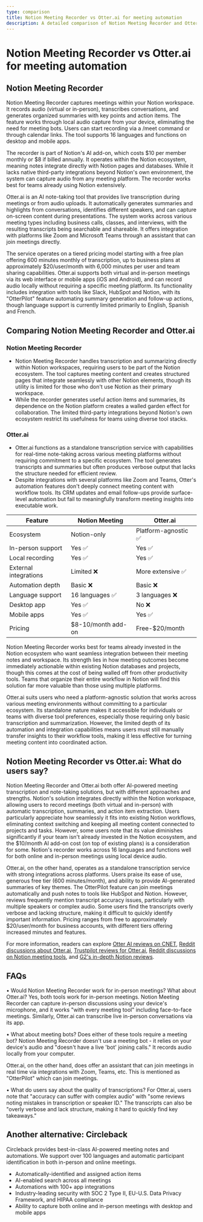 ```yaml
---
type: comparison
title: Notion Meeting Recorder vs Otter.ai for meeting automation
description: A detailed comparison of Notion Meeting Recorder and Otter.ai for meeting transcription, summarization, and automation, including features, pricing, integration capabilities, and user feedback.
---
```


# Notion Meeting Recorder vs Otter.ai for meeting automation

## Notion Meeting Recorder

Notion Meeting Recorder captures meetings within your Notion workspace. It records audio (virtual or in-person), transcribes conversations, and generates organized summaries with key points and action items. The feature works through local audio capture from your device, eliminating the need for meeting bots. Users can start recording via a /meet command or through calendar links. The tool supports 16 languages and functions on desktop and mobile apps.

The recorder is part of Notion's AI add-on, which costs $10 per member monthly or $8 if billed annually. It operates within the Notion ecosystem, meaning notes integrate directly with Notion pages and databases. While it lacks native third-party integrations beyond Notion's own environment, the system can capture audio from any meeting platform. The recorder works best for teams already using Notion extensively.

Otter.ai is an AI note-taking tool that provides live transcription during meetings or from audio uploads. It automatically generates summaries and highlights from conversations, identifies different speakers, and can capture on-screen content during presentations. The system works across various meeting types including business calls, classes, and interviews, with the resulting transcripts being searchable and shareable. It offers integration with platforms like Zoom and Microsoft Teams through an assistant that can join meetings directly.

The service operates on a tiered pricing model starting with a free plan offering 600 minutes monthly of transcription, up to business plans at approximately $20/user/month with 6,000 minutes per user and team sharing capabilities. Otter.ai supports both virtual and in-person meetings via its web interface or mobile apps (iOS and Android), and can record audio locally without requiring a specific meeting platform. Its functionality includes integration with tools like Slack, HubSpot and Notion, with its "OtterPilot" feature automating summary generation and follow-up actions, though language support is currently limited primarily to English, Spanish and French.

## Comparing Notion Meeting Recorder and Otter.ai

### Notion Meeting Recorder
* Notion Meeting Recorder handles transcription and summarizing directly within Notion workspaces, requiring users to be part of the Notion ecosystem. The tool captures meeting content and creates structured pages that integrate seamlessly with other Notion elements, though its utility is limited for those who don't use Notion as their primary workspace.
* While the recorder generates useful action items and summaries, its dependence on the Notion platform creates a walled garden effect for collaboration. The limited third-party integrations beyond Notion's own ecosystem restrict its usefulness for teams using diverse tool stacks.

### Otter.ai
* Otter.ai functions as a standalone transcription service with capabilities for real-time note-taking across various meeting platforms without requiring commitment to a specific ecosystem. The tool generates transcripts and summaries but often produces verbose output that lacks the structure needed for efficient review.
* Despite integrations with several platforms like Zoom and Teams, Otter's automation features don't deeply connect meeting content with workflow tools. Its CRM updates and email follow-ups provide surface-level automation but fail to meaningfully transform meeting insights into executable work.

| Feature | Notion Meeting | Otter.ai |
|---------|---------------|----------|
| Ecosystem | Notion-only | Platform-agnostic ✅ |
| In-person support | Yes ✅ | Yes ✅ |
| Local recording | Yes ✅ | Yes ✅ |
| External integrations | Limited ❌ | More extensive ✅ |
| Automation depth | Basic ❌ | Basic ❌ |
| Language support | 16 languages ✅ | 3 languages ❌ |
| Desktop app | Yes ✅ | No ❌ |
| Mobile apps | Yes ✅ | Yes ✅ |
| Pricing | $8-10/month add-on | Free-$20/month |

Notion Meeting Recorder works best for teams already invested in the Notion ecosystem who want seamless integration between their meeting notes and workspace. Its strength lies in how meeting outcomes become immediately actionable within existing Notion databases and projects, though this comes at the cost of being walled off from other productivity tools. Teams that organize their entire workflow in Notion will find this solution far more valuable than those using multiple platforms.

Otter.ai suits users who need a platform-agnostic solution that works across various meeting environments without committing to a particular ecosystem. Its standalone nature makes it accessible for individuals or teams with diverse tool preferences, especially those requiring only basic transcription and summarization. However, the limited depth of its automation and integration capabilities means users must still manually transfer insights to their workflow tools, making it less effective for turning meeting content into coordinated action.

## Notion Meeting Recorder vs Otter.ai: What do users say?

Notion Meeting Recorder and Otter.ai both offer AI-powered meeting transcription and note-taking solutions, but with different approaches and strengths. Notion's solution integrates directly within the Notion workspace, allowing users to record meetings (both virtual and in-person) with automatic transcription, summaries, and action item extraction. Users particularly appreciate how seamlessly it fits into existing Notion workflows, eliminating context switching and keeping all meeting content connected to projects and tasks. However, some users note that its value diminishes significantly if your team isn't already invested in the Notion ecosystem, and the $10/month AI add-on cost (on top of existing plans) is a consideration for some. Notion's recorder works across 16 languages and functions well for both online and in-person meetings using local device audio.

Otter.ai, on the other hand, operates as a standalone transcription service with strong integrations across platforms. Users praise its ease of use, generous free tier (600 minutes/month), and ability to provide AI-generated summaries of key themes. The OtterPilot feature can join meetings automatically and push notes to tools like HubSpot and Notion. However, reviews frequently mention transcript accuracy issues, particularly with multiple speakers or complex audio. Some users find the transcripts overly verbose and lacking structure, making it difficult to quickly identify important information. Pricing ranges from free to approximately $20/user/month for business accounts, with different tiers offering increased minutes and features.

For more information, readers can explore [Otter AI reviews on CNET](https://www.cnet.com/tech/services-and-software/otter-ai-review/), [Reddit discussions about Otter.ai](https://www.reddit.com/r/ProductManagement/comments/1866ags/is_otterai_worth_it_for_meeting_minutes/), [Trustpilot reviews for Otter.ai](https://www.trustpilot.com/review/otter.ai), [Reddit discussions on Notion meeting tools](https://www.reddit.com/r/Notion/comments/1fo9sep/best_meeting_recordingtranscribing_to_post_to/), and [G2's in-depth Notion reviews](https://www.g2.com/products/notion/reviews).

## FAQs 
• Would Notion Meeting Recorder work for in-person meetings? What about Otter.ai?
Yes, both tools work for in-person meetings. Notion Meeting Recorder can capture in-person discussions using your device's microphone, and it works "with every meeting tool" including face-to-face meetings. Similarly, Otter.ai can transcribe live in-person conversations via its app.

• What about meeting bots? Does either of these tools require a meeting bot?
Notion Meeting Recorder doesn't use a meeting bot - it relies on your device's audio and "doesn't have a live 'bot' joining calls." It records audio locally from your computer.

Otter.ai, on the other hand, does offer an assistant that can join meetings in real time via integrations with Zoom, Teams, etc. This is mentioned as "OtterPilot" which can join meetings.

• What do users say about the quality of transcriptions?
For Otter.ai, users note that "accuracy can suffer with complex audio" with "some reviews noting mistakes in transcription or speaker ID." The transcripts can also be "overly verbose and lack structure, making it hard to quickly find key takeaways."

## Another alternative: Circleback
Circleback provides best-in-class AI-powered meeting notes and automations. We support over 100 languages and automatic participant identification in both in-person and online meetings.
* Automatically-identified and assigned action items
* AI-enabled search across all meetings
* Automations with 100+ app integrations
* Industry-leading security with SOC 2 Type II, EU-U.S. Data Privacy Framework, and HIPAA compliance
* Ability to capture both online and in-person meetings with desktop and mobile apps
